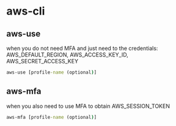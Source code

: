 # aws-cli

## aws-use
when you do not need MFA and just need to the credentials: AWS_DEFAULT_REGION, AWS_ACCESS_KEY_ID, AWS_SECRET_ACCESS_KEY

```cmd
aws-use [profile-name (optional)]
```
## aws-mfa
when you also need to use MFA to obtain AWS_SESSION_TOKEN
```cmd
aws-mfa [profile-name (optional)]
```
